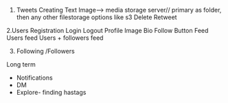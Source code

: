 1. Tweets
    Creating
        Text
        Image--> media storage  server// primary as folder, then any other filestorage options like s3
    Delete
    Retweet

2.Users
    Registration
    Login
    Logout
    Profile
        Image
        Bio
        Follow Button
    Feed
        Users feed
        Users + followers feed


3. Following /Followers

Long term
- Notifications
- DM
- Explore- finding hastags

